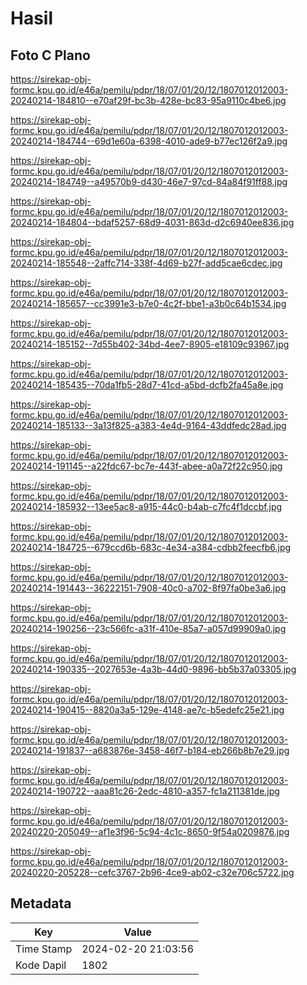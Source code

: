 # Hasil

## Foto C Plano

https://sirekap-obj-formc.kpu.go.id/e46a/pemilu/pdpr/18/07/01/20/12/1807012012003-20240214-184810--e70af29f-bc3b-428e-bc83-95a9110c4be6.jpg

https://sirekap-obj-formc.kpu.go.id/e46a/pemilu/pdpr/18/07/01/20/12/1807012012003-20240214-184744--69d1e60a-6398-4010-ade9-b77ec126f2a9.jpg

https://sirekap-obj-formc.kpu.go.id/e46a/pemilu/pdpr/18/07/01/20/12/1807012012003-20240214-184749--a49570b9-d430-46e7-97cd-84a84f91ff88.jpg

https://sirekap-obj-formc.kpu.go.id/e46a/pemilu/pdpr/18/07/01/20/12/1807012012003-20240214-184804--bdaf5257-68d9-4031-863d-d2c6940ee836.jpg

https://sirekap-obj-formc.kpu.go.id/e46a/pemilu/pdpr/18/07/01/20/12/1807012012003-20240214-185548--2affc714-338f-4d69-b27f-add5cae6cdec.jpg

https://sirekap-obj-formc.kpu.go.id/e46a/pemilu/pdpr/18/07/01/20/12/1807012012003-20240214-185657--cc3991e3-b7e0-4c2f-bbe1-a3b0c64b1534.jpg

https://sirekap-obj-formc.kpu.go.id/e46a/pemilu/pdpr/18/07/01/20/12/1807012012003-20240214-185152--7d55b402-34bd-4ee7-8905-e18109c93967.jpg

https://sirekap-obj-formc.kpu.go.id/e46a/pemilu/pdpr/18/07/01/20/12/1807012012003-20240214-185435--70da1fb5-28d7-41cd-a5bd-dcfb2fa45a8e.jpg

https://sirekap-obj-formc.kpu.go.id/e46a/pemilu/pdpr/18/07/01/20/12/1807012012003-20240214-185133--3a13f825-a383-4e4d-9164-43ddfedc28ad.jpg

https://sirekap-obj-formc.kpu.go.id/e46a/pemilu/pdpr/18/07/01/20/12/1807012012003-20240214-191145--a22fdc67-bc7e-443f-abee-a0a72f22c950.jpg

https://sirekap-obj-formc.kpu.go.id/e46a/pemilu/pdpr/18/07/01/20/12/1807012012003-20240214-185932--13ee5ac8-a915-44c0-b4ab-c7fc4f1dccbf.jpg

https://sirekap-obj-formc.kpu.go.id/e46a/pemilu/pdpr/18/07/01/20/12/1807012012003-20240214-184725--679ccd6b-683c-4e34-a384-cdbb2feecfb6.jpg

https://sirekap-obj-formc.kpu.go.id/e46a/pemilu/pdpr/18/07/01/20/12/1807012012003-20240214-191443--36222151-7908-40c0-a702-8f97fa0be3a6.jpg

https://sirekap-obj-formc.kpu.go.id/e46a/pemilu/pdpr/18/07/01/20/12/1807012012003-20240214-190256--23c566fc-a31f-410e-85a7-a057d99909a0.jpg

https://sirekap-obj-formc.kpu.go.id/e46a/pemilu/pdpr/18/07/01/20/12/1807012012003-20240214-190335--2027653e-4a3b-44d0-9896-bb5b37a03305.jpg

https://sirekap-obj-formc.kpu.go.id/e46a/pemilu/pdpr/18/07/01/20/12/1807012012003-20240214-190415--8820a3a5-129e-4148-ae7c-b5edefc25e21.jpg

https://sirekap-obj-formc.kpu.go.id/e46a/pemilu/pdpr/18/07/01/20/12/1807012012003-20240214-191837--a683876e-3458-46f7-b184-eb266b8b7e29.jpg

https://sirekap-obj-formc.kpu.go.id/e46a/pemilu/pdpr/18/07/01/20/12/1807012012003-20240214-190722--aaa81c26-2edc-4810-a357-fc1a211381de.jpg

https://sirekap-obj-formc.kpu.go.id/e46a/pemilu/pdpr/18/07/01/20/12/1807012012003-20240220-205049--af1e3f96-5c94-4c1c-8650-9f54a0209876.jpg

https://sirekap-obj-formc.kpu.go.id/e46a/pemilu/pdpr/18/07/01/20/12/1807012012003-20240220-205228--cefc3767-2b96-4ce9-ab02-c32e706c5722.jpg


## Metadata

| Key        | Value               |
| ---------- | ------------------- |
| Time Stamp | 2024-02-20 21:03:56 |
| Kode Dapil | 1802                |




